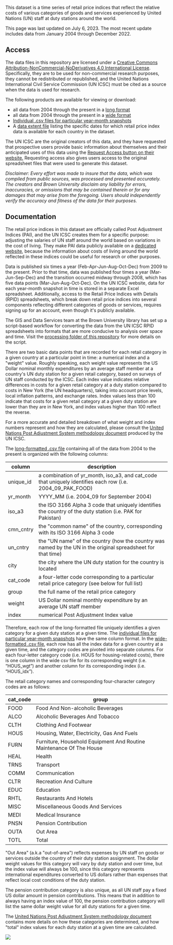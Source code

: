This dataset is a time series of retail price indices that reflect the relative costs of various categories of goods and services experienced by United Nations (UN) staff at duty stations around the world.

This page was last updated on July 6, 2023.  The most recent update includes data from January 2004 through December 2022.

## Access

The data files in this repository are licensed under a [Creative Commons Attribution-NonCommercial-NoDerivatives 4.0 International License](https://creativecommons.org/licenses/by-nc-nd/4.0/).  Specifically, they are to be used for non-commercial research purposes, they cannot be redistributed or republished, and the United Nations International Civil Service Commission (UN ICSC) must be cited as a source when the data is used for research.  

The following products are available for viewing or download:

* all data from 2004 through the present in a [long format](https://github.com/Brown-University-Library/geodata_un_retail_idx/blob/main/final_data/aggregate_files/all_un_icsc_rpid.csv) 
* all data from 2004 through the present in a [wide format](https://github.com/Brown-University-Library/geodata_un_retail_idx/blob/main/final_data/aggregate_files/all_un_icsc_rpid_pivoted.csv) 
* [Individual .csv files for particular year-month snapshots](https://github.com/Brown-University-Library/geodata_un_retail_idx/tree/main/final_data/year_month_files) 
* A [data extent file](https://github.com/Brown-University-Library/geodata_un_retail_idx/blob/main/final_data/aggregate_files/data_extent.csv) listing the specific dates for which retail price index data is available for each country in the dataset.

The UN ICSC are the original creators of this data, and they have requested that prospective users provide basic information about themselves and their anticipated uses of this data using the [Request Access button on their website.](https://icsc.un.org/Home/DataRPI)  Requesting access also gives users access to the original spreadsheet files that were used to generate this dataset.

_Disclaimer: Every effort was made to insure that the data, which was compiled from public sources, was processed and presented accurately. The creators and Brown University disclaim any liability for errors, inaccuracies, or omissions that may be contained therein or for any damages that may arise from the foregoing. Users should independently verify the accuracy and fitness of the data for their purposes._

## Documentation

The retail price indices in this dataset are officially called Post Adjustment Indices (PAI), and the UN ICSC creates them for a specific purpose: adjusting the salaries of UN staff around the world based on variations in the cost of living.  They make PAI data publicly available on a [dedicated website](https://unicsc.org/Home/DataRPI), because the information about costs of living around the world reflected in these indices could be useful for research or other purposes. 

Data is published six times a year (Feb-Apr-Jun-Aug-Oct-Dec) from 2009 to the present. Prior to that time, data was published four times a year (Mar-Jun-Sep-Dec) and the transition occurred midway through 2008, which has five data points (Mar-Jun-Aug-Oct-Dec). On the UN ICSC website, data for each year-month snapshot in time is stored in a separate Excel spreadsheet.  Additionally, access to the Retail Price Indices with Details (RPID) spreadsheets, which break down retail price indices into several components reflecting different categories of goods or services, requires signing up for an account, even though it's publicly available.

The GIS and Data Services team at the Brown University library has set up a script-based workflow for converting the data from the UN ICSC RPID spreadsheets into formats that are more conducive to analysis over space and time.  Visit the [processing folder of this repository](https://github.com/Brown-University-Library/geodata_un_retail_idx/tree/main/processing) for more details on the script.

There are two basic data points that are recorded for each retail category in a given country at a particular point in time: a numerical index and a "weight" value.  Roughly speaking, each weight value represents the US Dollar nominal monthly expenditures by an average staff member at a country's UN duty station for a given retail category, based on surveys of UN staff conducted by the ICSC.  Each index value indicates relative differences in costs for a given retail category at a duty station compared to costs in New York (the UN headquarters), taking into account price levels, local inflation patterns, and exchange rates.  Index values less than 100 indicate that costs for a given retail category at a given duty station are lower than they are in New York, and index values higher than 100 reflect the reverse.  

For a more accurate and detailed breakdown of what weight and index numbers represent and how they are calculated, please consult the [United Nations Post Adjustment System methodology document](https://github.com/Brown-University-Library/geodata_un_retail_idx/blob/main/original_data/PABooklet.pdf) produced by the UN ICSC.

The [long-formatted .csv file](https://github.com/Brown-University-Library/geodata_un_retail_idx/blob/main/final_data/aggregate_files/all_un_icsc_rpid.csv) containing all of the data from 2004 to the present is organized with the following columns:

| column    | description                                                                                                  |
| --------- | ------------------------------------------------------------------------------------------------------------ |
| unique_id | a combination of yr_month, iso_a3, and cat_code that uniquely identifies each row (i.e. 2004_09_PAK_FOOD)    |
| yr_month  | YYYY_MM (i.e. 2004_09 for September 2004)                                                                    |
| iso_a3    | the ISO 3166 Alpha 3 code that uniquely identifies the country of the duty station (i.e. PAK for Pakistan)   |
| cmn_cntry | the "common name" of the country, corresponding with its ISO 3166 Alpha 3 code                               |
| un_cntry  | the "UN name" of the country (how the country was named by the UN in the original spreadsheet for that time) |
| city      | the city where the UN duty station for the country is located                                                |
| cat_code  | a four-letter code corresponding to a particular retail price category (see below for full list)             |
| group     | the full name of the retail price category                                                                   |
| weight    | US Dollar nominal monthly expenditure by an average UN staff member                                          |
| index     | numerical Post Adjustment Index value                                                                        |

Therefore, each row of the long-formatted file uniquely identifies a given category for a given duty station at a given time.  The [individual files for particular year-month snapshots](https://github.com/Brown-University-Library/geodata_un_retail_idx/tree/main/final_data/year_month_files) have the same column format.  In the [wide-formatted .csv file](https://github.com/Brown-University-Library/geodata_un_retail_idx/blob/main/final_data/aggregate_files/all_un_icsc_rpid_pivoted.csv), each row has all the index data for a given country at a given time, and the category codes are pivoted into separate columns.  For each four-letter category code (i.e. HOUS for housing-related costs), there is one column in the wide csv file for its corresponding weight (i.e. “HOUS_wgt”) and another column for its corresponding index (i.e. “HOUS_idx”). 

The retail category names and corresponding four-character category codes are as follows:

| cat_code | group                                                               |
| -------- | ------------------------------------------------------------------- |
| FOOD     | Food And Non-alcoholic Beverages                                    |
| ALCO     | Alcoholic Beverages And Tobacco                                     |
| CLTH     | Clothing And Footwear                                               |
| HOUS     | Housing, Water, Electricity, Gas And Fuels                          |
| FURN     | Furniture, Household Equipment And Routine Maintenance Of The House |
| HEAL     | Health                                                              |
| TRNS     | Transport                                                           |
| COMM     | Communication                                                       |
| CLTR     | Recreation And Culture                                              |
| EDUC     | Education                                                           |
| RHTL     | Restaurants And Hotels                                              |
| MISC     | Miscellaneous Goods And Services                                    |
| MEDI     | Medical Insurance                                                   |
| PNSN     | Pension Contribution                                                |
| OUTA     | Out Area                                                            |
| TOTL     | Total                                                               |

"Out Area" (a.k.a "out-of-area") reflects expenses by UN staff on goods or services outside the country of their duty station assignment.  The dollar weight values for this category will vary by duty station and over time, but the index value will always be 100, since this category represents international expenditures converted to US dollars rather than expenses that reflect local cost conditions of the duty station.  

The pension contribution category is also unique, as all UN staff pay a fixed US dollar amount in pension contributions.  This means that in addition to always having an index value of 100, the pension contribution category will list the same dollar weight value for all duty stations for a given time.  

The [United Nations Post Adjustment System methodology document](https://github.com/Brown-University-Library/geodata_un_retail_idx/blob/main/original_data/PABooklet.pdf) contains more details on how these categories are determined, and how "total" index values for each duty station at a given time are calculated.

![](un_rpid_map_feb2022.png)